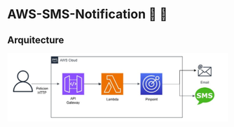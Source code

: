 # AWS-SMS-Notification :rocket: :rocket: 

## Arquitecture

![alt text](/images/arquitecture.png "arquitecture")